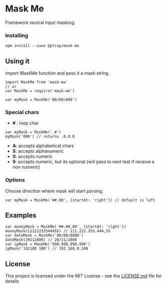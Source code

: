 # Mask Me

Framework neutral input masking.

### Installing

```
npm install --save @plcsp/mask-me
```

## Using it

import MaskMe function and pass it a mask string.
```
import MaskMe from 'mask-me'
// or
var MaskMe = require('mask-me')

var myMask = MaskMe('00/00/000')
```

### Special chars

- **\#** : loop char
```
var myMask = MaskMe('.#')
myMask('000') // returns .0.0.0
```
- **A**: accepts alphabetical chars
- **S**: accepts alphanumeric
- **0**: accepts numeric
- **9**: accepts numeric, but its optional (will pass to next test if receive a non numeric)

### Options

Choose direction where mask will start parsing.
```
var myMask = MaskMe('##.00', {startAt: 'right'}) // default is left
```

## Examples

```
var moneyMask = MaskMe('##.#0,00', {startAt: 'right'})
moneyMask(11122233344455) // 111.222.333.444,55
var dateMask = MaskMe('00/00/0000')
dateMask(20112000) // 20/11/2000
var ipMask = MaskMe('990.990.990.990')
ipMask('192180 100') // 192.168.0.100
```
## License

This project is licensed under the MIT License - see the [LICENSE.md](LICENSE.md) file for details
